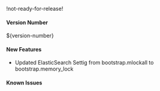 !not-ready-for-release!

#### Version Number
${version-number}

#### New Features
- Updated ElasticSearch Settig from bootstrap.mlockall to bootstrap.memory_lock 

#### Known Issues
